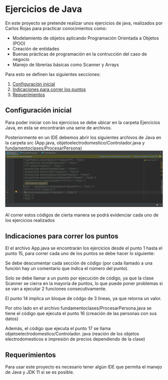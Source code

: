 # Ejercicios de Java

En este proyecto se pretende realizar unos ejercicios de java, realizados por Carlos Rojas para practicar conocimientos como:

* Modelamiento de objetos aplicando Programación Orientada a Objetos (POO)
* Creación de entidades
* Buenas prácticas de programación en la contrucción del caso de negocio
* Manejo de librerías básicas como Scanner y Arrays

Para esto se definen las siguientes secciones:
  1. [Configuración inicial](#configuración-inicial)
  2. [Indicaciones para correr los puntos](#indicaciones-para-correr-los-puntos)
  3. [Requerimientos](#requerimientos)

## Configuración inicial

Para poder iniciar con los ejercicios se debe ubicar en la carpeta Ejercicios Java, en esta se encontrarán una serie de archivos.

Posteriormente en un IDE debemos abrir los siguientes archivos de Java en la carpeta src (App.java, objetoelectrodomestico/Controlador.java y fundamentoclases/ProcesarPersona)
![Muestra de inicialización de juego](img/Captura.PNG)

Al correr estos códigos de cierta manera se podrá evidenciar cada uno de los ejercicios realizados

## Indicaciones para correr los puntos

El el archivo App.java se encontrarán los ejercicios desde el punto 1 hasta el punto 15, para correr cada uno de los puntos se debe hacer lo siguiente:

Se debe descomentar cada sección de código (por cada llamado a una función hay un comentario que indica el número del punto).

Solo se debe llamar a un punto por ejecución de código, ya que la clase Scanner se cierra en la mayoría de puntos, lo que puede poner problemas si se van a ejecutar 2 funciones consecutivamente.

El punto 14 implica un bloque de códgo de 3 lineas, ya que retorna un valor.

Por otro lado en el archivo fundamentoclases/ProcesarPersona.java se tiene el código que ejecuta el punto 16 (creación de las personas con sus datos)

Además, el código que ejecuta el punto 17 se llama objetoelectrodomestico/Controlador. java (reación de los objetos electrodomesticos e impresión de precios dependiendo de la clase)


## Requerimientos

Para usar este proyecto es necesario tener algún IDE que permita el manejo de Java y JDK 11 si se es posible.